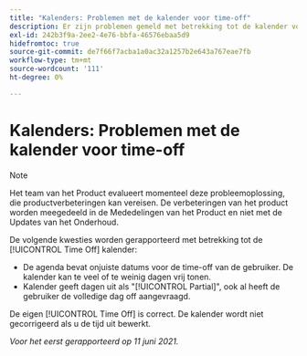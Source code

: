 ```yaml
---
title: "Kalenders: Problemen met de kalender voor time-off"
description: Er zijn problemen gemeld met betrekking tot de kalender voor uitgestelde termijnen.
exl-id: 242b3f9a-2ee2-4e76-bbfa-46576ebaa5d9
hidefromtoc: true
source-git-commit: de7f66f7acba1a0ac32a1257b2e643a767eae7fb
workflow-type: tm+mt
source-wordcount: '111'
ht-degree: 0%

---
```


# Kalenders: Problemen met de kalender voor time-off

>[!NOTE]
>
>Het team van het Product evalueert momenteel deze probleemoplossing, die productverbeteringen kan vereisen. De verbeteringen van het product worden meegedeeld in de Mededelingen van het Product en niet met de Updates van het Onderhoud.

De volgende kwesties worden gerapporteerd met betrekking tot de [!UICONTROL Time Off] kalender:

* De agenda bevat onjuiste datums voor de time-off van de gebruiker. De kalender kan te veel of te weinig dagen vrij tonen.
* Kalender geeft dagen uit als &quot;[!UICONTROL Partial]&quot;, ook al heeft de gebruiker de volledige dag off aangevraagd.

De eigen [!UICONTROL Time Off] is correct. De kalender wordt niet gecorrigeerd als u de tijd uit bewerkt.

_Voor het eerst gerapporteerd op 11 juni 2021._
